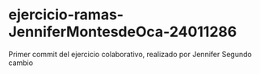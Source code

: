 # ejercicio-ramas-JenniferMontesdeOca-24011286
Primer commit del ejercicio colaborativo, realizado por Jennifer
Segundo cambio